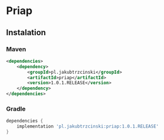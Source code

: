 # Priap


## Instalation

### Maven 
```xml
<dependencies>
    <dependency>
        <groupId>pl.jakubtrzcinski</groupId>
        <artifactId>priap</artifactId>
        <version>1.0.1.RELEASE</version>
    </dependency>
</dependencies>
```

### Gradle
```groovy
dependencies {
    implementation 'pl.jakubtrzcinski:priap:1.0.1.RELEASE'
}
```
